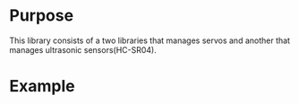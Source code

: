 # Purpose
This library consists of a two libraries that manages servos and another that manages ultrasonic sensors(HC-SR04).


# Example
